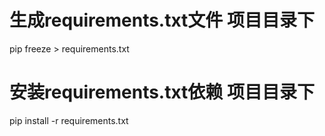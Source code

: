 # 生成requirements.txt文件 项目目录下 
pip freeze > requirements.txt 
# 安装requirements.txt依赖 项目目录下 
pip install -r requirements.txt
